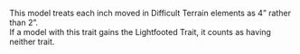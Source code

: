 This model treats each inch moved in Difficult Terrain elements as 4” rather than 2”.  
If a model with this trait gains the Lightfooted Trait, it counts as having neither trait.